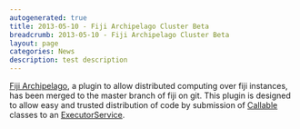 ```yaml
---
autogenerated: true
title: 2013-05-10 - Fiji Archipelago Cluster Beta
breadcrumb: 2013-05-10 - Fiji Archipelago Cluster Beta
layout: page
categories: News
description: test description
---
```


[Fiji Archipelago](Fiji_Archipelago ), a plugin to allow distributed computing over fiji instances, has been merged to the master branch of fiji on git. This plugin is designed to allow easy and trusted distribution of code by submission of [Callable](http://docs.oracle.com/javase/6/docs/api/java/util/concurrent/Callable.html) classes to an [ExecutorService](http://docs.oracle.com/javase/6/docs/api/java/util/concurrent/ExecutorService.html).


